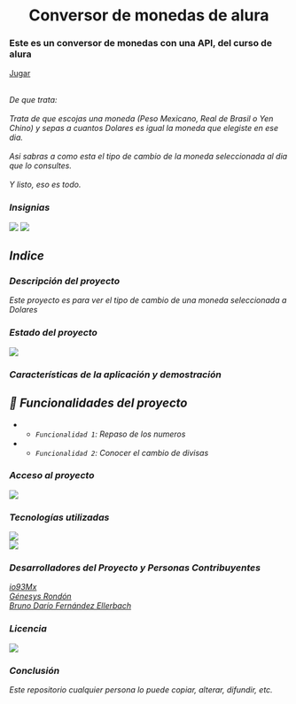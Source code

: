 

<h1 align='center'>Conversor de monedas de alura</h1>

<h3>Este es un conversor de monedas con una API, del curso de alura</h3> <a href="">Jugar</a><br><br>

<em>De que trata:<em><br><br>Trata de que escojas una moneda (Peso Mexicano, Real de Brasil o Yen Chino) y sepas a cuantos Dolares es igual la moneda que elegiste en ese dia.<br><br>Asi sabras a como esta el tipo de cambio de la moneda seleccionada al dia que lo consultes.<br><br>Y listo, eso es todo. 

<h3> Insignias </h3>
<em align="left">
   <img src="https://img.shields.io/badge/STATUS-EN%20FUNCIONAMIENTO-green">
   </em>
<em align="center">
   <img src="https://img.shields.io/badge/STATUS-OPEN%20SOURCE-yellow">
   </em>

<!--Imagen-de-portada -->

<h2> Indice </h2>
   
<h3>Descripción del proyecto </h3> <!--descripción-del-proyecto-->
<p>  Este proyecto es para ver el tipo de cambio de una moneda seleccionada a Dolares</p>

<h3> Estado del proyecto </h3>
<em align="center">
   <img src="https://img.shields.io/badge/STATUS-SE%20PUEDE%20MEJORAR-blue">
   </em>

<h3>Características de la aplicación y demostración</h3>

## :hammer: Funcionalidades del proyecto

- - `Funcionalidad 1`: Repaso de los numeros
- - `Funcionalidad 2`: Conocer el cambio de divisas
<!--
- - `Funcionalidad 3`: Practica de logica
- - `Funcionalidad 4`: Entretenimiento 
-->

<h3> Acceso al proyecto </h3>

<em align="center">
   <img src="https://img.shields.io/badge/STATUS-GIT%20HUB%20io93Mx-blue">
   </em>

<!--
<p align="center">
:construction: Proyecto de codigo abierto :construction:
</p>
-->

<h3> Tecnologías utilizadas </h3>

<em align="center">
   <img src="https://img.shields.io/badge/BUILT%20IN-Java-red">
   </em><br>
<em align="center">
   <img src="https://img.shields.io/badge/BUILT%20IN-With%20API%20-orange">
   </em><br>
<h3> Desarrolladores del Proyecto y Personas Contribuyentes </h3>

<a href="https://github.com/io93Mx">io93Mx</a><br>
<a href="https://github.com/genesysrm">Génesys Rondón</a><br>
<a href="https://github.com/bfjeje">Bruno Darío Fernández Ellerbach</a><br>
<!--
<a href="https://github.com/Ellen-code">Ellen Pimentel</a>
-->


<!--
| [<img src="https://avatars.githubusercontent.com/u/37356058?v=4" width=115><br><sub>Camila Fernanda Alves</sub>](https://github.com/camilafernanda) |  [<img src="https://avatars.githubusercontent.com/u/71970858?v=4" width=115><br><sub>Ellen Pimentel</sub>]([https://github.com/guilhermeonrails](https://github.com/ellenpimentel)) |  [<img src="https://avatars.githubusercontent.com/u/91544872?v=4" width=115><br><sub>Génesys Rondón</sub>](https://github.com/genesysaluralatam) |
| :---: | :---: | :---: |
-->

<h3> Licencia </h3>

<em align="left">
   <img src="https://img.shields.io/badge/LICENSE-CREATIVE%20COMMONS%20LICENSED-green">
   </em>

<h3> Conclusión </h3>

Este repositorio cualquier persona lo puede copiar, alterar, difundir, etc. 
